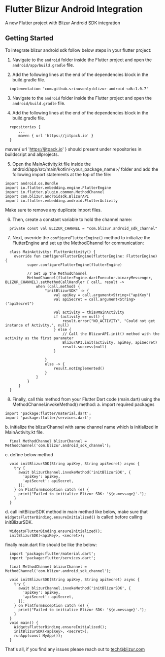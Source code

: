 # Flutter Blizur Android Integration

A new Flutter project with Blizur Android SDK integration

## Getting Started

To integrate blizur android sdk follow below steps in your flutter project:

1. Navigate to the `android` folder inside the Flutter project and open the `android/app/build.gradle` file.

2. Add the following lines at the end of the dependencies block in the build.gradle file.
  ```
    implementation 'com.github.srinusonly:blizur-android-sdk:1.0.7'
  ```
3. Navigate to the `android` folder inside the Flutter project and open the `android/build.gradle` file.

4. Add the following lines at the end of the dependencies block in the build.gradle file.
  ```
    repositories {
        ...
        maven { url 'https://jitpack.io' }
    }
  ```
  maven{ url 'https://jitpack.io' } should present under repositories in buildscript and allprojects.

5. Open the MainActivity.kt file inside the android/app/src/main/kotlin/<your_package_name>/ folder and add the following import statements at the top of the file:
```
import android.os.Bundle
import io.flutter.embedding.engine.FlutterEngine
import io.flutter.plugin.common.MethodChannel
import com.blizur.androidsdk.BlizurAPI
import io.flutter.embedding.android.FlutterActivity
```
Make sure to remove any duplicate import files.

6. Then, create a constant variable to hold the channel name:
```
  private const val BLIZUR_CHANNEL = "com.blizur.android_sdk_channel"
```

7. Next, override the `configureFlutterEngine()` method to initialize the FlutterEngine and set up the MethodChannel for communication:

```
  class MainActivity: FlutterActivity() {
    override fun configureFlutterEngine(flutterEngine: FlutterEngine) {
          super.configureFlutterEngine(flutterEngine)

          // Set up the MethodChannel
          MethodChannel(flutterEngine.dartExecutor.binaryMessenger, BLIZUR_CHANNEL).setMethodCallHandler { call, result ->
              when (call.method) {
                  "initBlizurSDK" -> {
                      val apiKey = call.argument<String>("apiKey")
                      val apiSecret = call.argument<String>("apiSecret")

                      val activity = this@MainActivity
                      if (activity == null) {
                          result.error("NO_ACTIVITY", "Could not get instance of Activity.", null)
                      } else {
                          // Call the BlizurAPI.init() method with the activity as the first parameter
                          BlizurAPI.init(activity, apiKey, apiSecret)
                          result.success(null)
                      }

                  }
                  else -> {
                      result.notImplemented()
                  }
              }
          }
      }
  }
```

8. Finally, call this method from your Flutter Dart code (main.dart) using the MethodChannel.invokeMethod() method:
a. import required packages
  ```
  import 'package:flutter/material.dart';
  import 'package:flutter/services.dart';

  ```
b. initialize the blizurChannel with same channel name which is initialized in MainActivity.kt file.
  ```
    final MethodChannel blizurChannel = MethodChannel('com.blizur.android_sdk_channel');
  ```
c. define below method
  ```
    void initBlizurSDK(String apiKey, String apiSecret) async {
      try {
        await blizurChannel.invokeMethod('initBlizurSDK', {
          'apiKey': apiKey,
          'apiSecret': apiSecret,
        });
      } on PlatformException catch (e) {
        print("Failed to initialize Blizur SDK: '${e.message}'.");
      }
    }
  ```
d. call initBlizurSDK method in main method like below, make sure that `WidgetsFlutterBinding.ensureInitialized()` is called before calling initBlizurSDK.

  ```
    WidgetsFlutterBinding.ensureInitialized();
    initBlizurSDK(<apiKey>, <secret>);
  ```

  finally main.dart file should be like the below:

  ```
    import 'package:flutter/material.dart';
    import 'package:flutter/services.dart';

    final MethodChannel blizurChannel = MethodChannel('com.blizur.android_sdk_channel');

    void initBlizurSDK(String apiKey, String apiSecret) async {
      try {
        await blizurChannel.invokeMethod('initBlizurSDK', {
          'apiKey': apiKey,
          'apiSecret': apiSecret,
        });
      } on PlatformException catch (e) {
        print("Failed to initialize Blizur SDK: '${e.message}'.");
      }
    }
    void main() {
      WidgetsFlutterBinding.ensureInitialized();
      initBlizurSDK(<apiKey>, <secret>);
      runApp(const MyApp());
    }
  ```

That's all, if you find any issues please reach out to tech@blizur.com